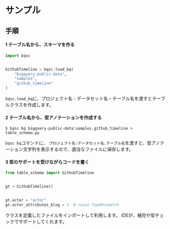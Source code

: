 # サンプル


## 手順


#### **1** テーブル名から、スキーマを作る


```python
import bqsc


GithubTimeline = bqsc.load_bq(
    "bigquery-public-data",
    "samples",
    "github_timeline"
)
```


`bqsc.load_bq`に、プロジェクト名・データセット名・テーブル名を渡すとテーブルクラスを作成します。


#### **2** テーブル名から、型アノテーションを作成する


```shell
$ bqsc bq bigquery-public-data:samples.github_timeline > table_schema.py
```


`bqsc bq`コマンドに、 `プロジェクト名:データセット名.テーブル名`を渡すと、型アノテーション文字列を表示するので、適当なファイルに保存します。


#### **3** 型のサポートを受けながらコードを書く


```python
from table_schema import GithubTimeline


gt = GithubTimeline()


gt.actor = "actor"
gt.actor_attributes_blog = 1  # raise TypeMismatch
```


クラスを定義したファイルをインポートして利用します。
IDEが、補完や型チェックでサポートしてくれます。
